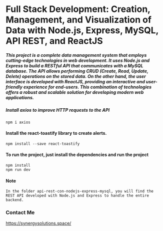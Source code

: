 # Full Stack Development: Creation, Management, and Visualization of Data with Node.js, Express, MySQL, API REST, and ReactJS

##### This project is a complete data management system that employs cutting-edge technologies in web development. It uses Node.js and Express to build a RESTful API that communicates with a MySQL database. The API allows performing CRUD (Create, Read, Update, Delete) operations on the stored data. On the other hand, the user interface is developed with ReactJS, providing an interactive and user-friendly experience for end-users. This combination of technologies offers a robust and scalable solution for developing modern web applications.

##### Install axios to improve HTTP requests to the API

    npm i axios

#### Install the react-toastify library to create alerts.

    npm install --save react-toastify

#### To run the project, just install the dependencies and run the project

    npm install
    npm run dev

#### Note

    In the folder api-rest-con-nodejs-express-mysql, you will find the REST API developed with Node.js and Express to handle the entire backend.

### Contact Me

https://synergysolutions.space/